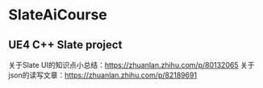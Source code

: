 # SlateAiCourse
## UE4 C++ Slate project

关于Slate UI的知识点小总结：https://zhuanlan.zhihu.com/p/80132065
关于json的读写文章：https://zhuanlan.zhihu.com/p/82189691
